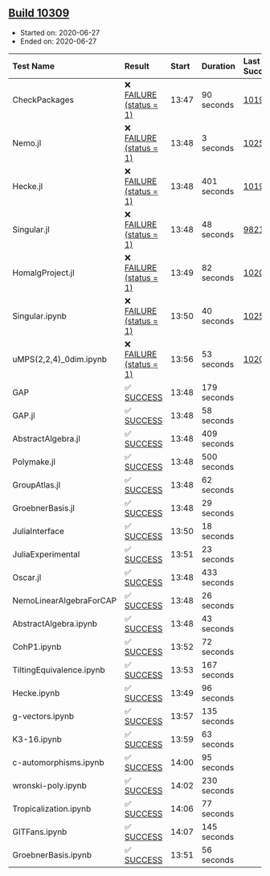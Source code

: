 ## [Build 10309](https://oscarci.mathematik.uni-kl.de/job/oscar/10309/)

* Started on: 2020-06-27
* Ended on: 2020-06-27

| Test Name    | Result | Start | Duration | Last Success | First Failure |
|:-------------|:-------|:------|:---------|:-------------|:--------------|
| CheckPackages | ❌ [FAILURE (status = 1)](https://oscarci.mathematik.uni-kl.de/job/oscar/10309/artifact/logs/build-10309/CheckPackages.log) | 13:47 | 90 seconds | [10197](https://oscarci.mathematik.uni-kl.de/job/oscar/10197/) | [10198](https://oscarci.mathematik.uni-kl.de/job/oscar/10198/) |
| Nemo.jl | ❌ [FAILURE (status = 1)](https://oscarci.mathematik.uni-kl.de/job/oscar/10309/artifact/logs/build-10309/Nemo.jl.log) | 13:48 | 3 seconds | [10252](https://oscarci.mathematik.uni-kl.de/job/oscar/10252/) | [10253](https://oscarci.mathematik.uni-kl.de/job/oscar/10253/) |
| Hecke.jl | ❌ [FAILURE (status = 1)](https://oscarci.mathematik.uni-kl.de/job/oscar/10309/artifact/logs/build-10309/Hecke.jl.log) | 13:48 | 401 seconds | [10197](https://oscarci.mathematik.uni-kl.de/job/oscar/10197/) | [10198](https://oscarci.mathematik.uni-kl.de/job/oscar/10198/) |
| Singular.jl | ❌ [FAILURE (status = 1)](https://oscarci.mathematik.uni-kl.de/job/oscar/10309/artifact/logs/build-10309/Singular.jl.log) | 13:48 | 48 seconds | [9821](https://oscarci.mathematik.uni-kl.de/job/oscar/9821/) | [9822](https://oscarci.mathematik.uni-kl.de/job/oscar/9822/) |
| HomalgProject.jl | ❌ [FAILURE (status = 1)](https://oscarci.mathematik.uni-kl.de/job/oscar/10309/artifact/logs/build-10309/HomalgProject.jl.log) | 13:49 | 82 seconds | [10209](https://oscarci.mathematik.uni-kl.de/job/oscar/10209/) | [10210](https://oscarci.mathematik.uni-kl.de/job/oscar/10210/) |
| Singular.ipynb | ❌ [FAILURE (status = 1)](https://oscarci.mathematik.uni-kl.de/job/oscar/10309/artifact/logs/build-10309/Singular.ipynb.log) | 13:50 | 40 seconds | [10252](https://oscarci.mathematik.uni-kl.de/job/oscar/10252/) | [10253](https://oscarci.mathematik.uni-kl.de/job/oscar/10253/) |
| uMPS(2,2,4)_0dim.ipynb | ❌ [FAILURE (status = 1)](https://oscarci.mathematik.uni-kl.de/job/oscar/10309/artifact/logs/build-10309/uMPS-2-2-4-_0dim.ipynb.log) | 13:56 | 53 seconds | [10209](https://oscarci.mathematik.uni-kl.de/job/oscar/10209/) | [10210](https://oscarci.mathematik.uni-kl.de/job/oscar/10210/) |
| GAP | ✅ [SUCCESS](https://oscarci.mathematik.uni-kl.de/job/oscar/10309/artifact/logs/build-10309/GAP.log) | 13:48 | 179 seconds |  |  |
| GAP.jl | ✅ [SUCCESS](https://oscarci.mathematik.uni-kl.de/job/oscar/10309/artifact/logs/build-10309/GAP.jl.log) | 13:48 | 58 seconds |  |  |
| AbstractAlgebra.jl | ✅ [SUCCESS](https://oscarci.mathematik.uni-kl.de/job/oscar/10309/artifact/logs/build-10309/AbstractAlgebra.jl.log) | 13:48 | 409 seconds |  |  |
| Polymake.jl | ✅ [SUCCESS](https://oscarci.mathematik.uni-kl.de/job/oscar/10309/artifact/logs/build-10309/Polymake.jl.log) | 13:48 | 500 seconds |  |  |
| GroupAtlas.jl | ✅ [SUCCESS](https://oscarci.mathematik.uni-kl.de/job/oscar/10309/artifact/logs/build-10309/GroupAtlas.jl.log) | 13:48 | 62 seconds |  |  |
| GroebnerBasis.jl | ✅ [SUCCESS](https://oscarci.mathematik.uni-kl.de/job/oscar/10309/artifact/logs/build-10309/GroebnerBasis.jl.log) | 13:48 | 29 seconds |  |  |
| JuliaInterface | ✅ [SUCCESS](https://oscarci.mathematik.uni-kl.de/job/oscar/10309/artifact/logs/build-10309/JuliaInterface.log) | 13:50 | 18 seconds |  |  |
| JuliaExperimental | ✅ [SUCCESS](https://oscarci.mathematik.uni-kl.de/job/oscar/10309/artifact/logs/build-10309/JuliaExperimental.log) | 13:51 | 23 seconds |  |  |
| Oscar.jl | ✅ [SUCCESS](https://oscarci.mathematik.uni-kl.de/job/oscar/10309/artifact/logs/build-10309/Oscar.jl.log) | 13:48 | 433 seconds |  |  |
| NemoLinearAlgebraForCAP | ✅ [SUCCESS](https://oscarci.mathematik.uni-kl.de/job/oscar/10309/artifact/logs/build-10309/NemoLinearAlgebraForCAP.log) | 13:48 | 26 seconds |  |  |
| AbstractAlgebra.ipynb | ✅ [SUCCESS](https://oscarci.mathematik.uni-kl.de/job/oscar/10309/artifact/logs/build-10309/AbstractAlgebra.ipynb.log) | 13:48 | 43 seconds |  |  |
| CohP1.ipynb | ✅ [SUCCESS](https://oscarci.mathematik.uni-kl.de/job/oscar/10309/artifact/logs/build-10309/CohP1.ipynb.log) | 13:52 | 72 seconds |  |  |
| TiltingEquivalence.ipynb | ✅ [SUCCESS](https://oscarci.mathematik.uni-kl.de/job/oscar/10309/artifact/logs/build-10309/TiltingEquivalence.ipynb.log) | 13:53 | 167 seconds |  |  |
| Hecke.ipynb | ✅ [SUCCESS](https://oscarci.mathematik.uni-kl.de/job/oscar/10309/artifact/logs/build-10309/Hecke.ipynb.log) | 13:49 | 96 seconds |  |  |
| g-vectors.ipynb | ✅ [SUCCESS](https://oscarci.mathematik.uni-kl.de/job/oscar/10309/artifact/logs/build-10309/g-vectors.ipynb.log) | 13:57 | 135 seconds |  |  |
| K3-16.ipynb | ✅ [SUCCESS](https://oscarci.mathematik.uni-kl.de/job/oscar/10309/artifact/logs/build-10309/K3-16.ipynb.log) | 13:59 | 63 seconds |  |  |
| c-automorphisms.ipynb | ✅ [SUCCESS](https://oscarci.mathematik.uni-kl.de/job/oscar/10309/artifact/logs/build-10309/c-automorphisms.ipynb.log) | 14:00 | 95 seconds |  |  |
| wronski-poly.ipynb | ✅ [SUCCESS](https://oscarci.mathematik.uni-kl.de/job/oscar/10309/artifact/logs/build-10309/wronski-poly.ipynb.log) | 14:02 | 230 seconds |  |  |
| Tropicalization.ipynb | ✅ [SUCCESS](https://oscarci.mathematik.uni-kl.de/job/oscar/10309/artifact/logs/build-10309/Tropicalization.ipynb.log) | 14:06 | 77 seconds |  |  |
| GITFans.ipynb | ✅ [SUCCESS](https://oscarci.mathematik.uni-kl.de/job/oscar/10309/artifact/logs/build-10309/GITFans.ipynb.log) | 14:07 | 145 seconds |  |  |
| GroebnerBasis.ipynb | ✅ [SUCCESS](https://oscarci.mathematik.uni-kl.de/job/oscar/10309/artifact/logs/build-10309/GroebnerBasis.ipynb.log) | 13:51 | 56 seconds |  |  |
